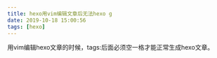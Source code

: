 ```yaml
---
title: hexo用vim编辑文章后无法hexo g
date: 2019-10-18 15:00:56
tags: [hexo]
---
```

用vim编辑hexo文章的时候，tags:后面必须空一格才能正常生成hexo文章。
